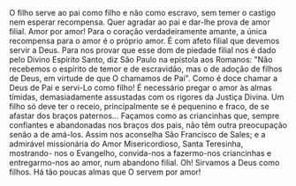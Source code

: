 O filho serve ao pai como filho e não como escravo, sem temer o castigo nem esperar recompensa. Quer agradar ao pai e dar-lhe prova de amor filial. Amor por amor! Para o coração verdadeiramente amante, a única recompensa para o amor é o próprio amor. É com afeto filial que devemos servir a Deus. Para nos provar que esse dom de piedade filial nos é dado pelo Divino Espírito Santo, diz São Paulo na epístola aos Romanos: "Não recebemos o espírito de temor e de escravidão, mas o de adoção de filhos de Deus, em virtude de que O chamamos de Pai". Como é doce chamar a Deus de Pai e servi-Lo como filho! É necessário pregar o amor às almas tímidas, demasiadamente assustadas com os rigores da Justiça Divina. Um filho só deve ter o receio, principalmente se é pequenino e fraco, de se afastar dos braços paternos\... Façamos como as criancinhas que, sempre confiantes e abandonadas nos braços dos pais, não têm outra preocupação senão a de amá-los. Assim nos aconselha São Francisco de Sales; e a admirável missionária do Amor Misericordioso, Santa Teresinha, mostrando- nos o Evangelho, convida-nos a fazermo-nos criancinhas e entregarmo-nos ao amor, num abandono filial. Oh! Sirvamos a Deus como filhos. Há tão poucas almas que O servem por amor!